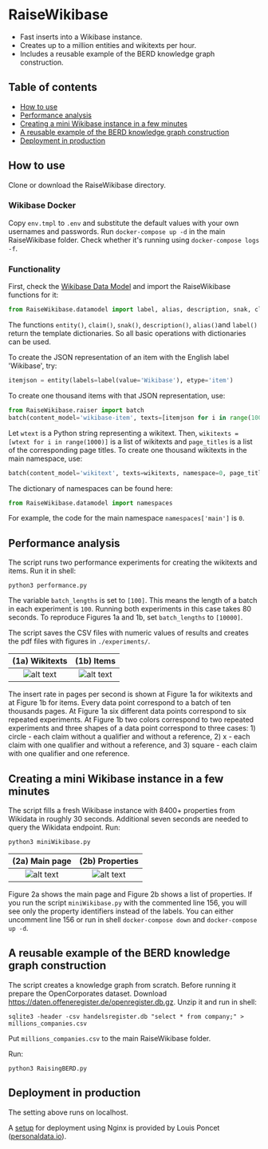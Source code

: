 # RaiseWikibase

* Fast inserts into a Wikibase instance.
* Creates up to a million entities and wikitexts per hour.
* Includes a reusable example of the BERD knowledge graph construction.

## Table of contents
- [How to use](#how-to-use)
- [Performance analysis](#performance-analysis)
- [Creating a mini Wikibase instance in a few minutes](#creating-a-mini-wikibase-instance-in-a-few-minutes)
- [A reusable example of the BERD knowledge graph construction](#a-reusable-example-of-the-berd-knowledge-graph-construction)
- [Deployment in production](#deployment-in-production)

## How to use

Clone or download the RaiseWikibase directory.

### Wikibase Docker

Copy `env.tmpl` to `.env` and substitute the default values with your
own usernames and passwords. Run `docker-compose up -d` in the main RaiseWikibase folder. 
Check whether it's running using `docker-compose logs -f`.

### Functionality

First, check the [Wikibase Data Model](https://www.mediawiki.org/wiki/Wikibase/DataModel) and import the RaiseWikibase functions for it:
```python
from RaiseWikibase.datamodel import label, alias, description, snak, claim, entity
```

The functions `entity()`, `claim()`, `snak()`, `description()`, `alias()`and `label()` return the template dictionaries. So all basic operations with dictionaries can be used.

To create the JSON representation of an item with the English label 'Wikibase', try:
```python
itemjson = entity(labels=label(value='Wikibase'), etype='item')
```

To create one thousand items with that JSON representation, use:
```python
from RaiseWikibase.raiser import batch
batch(content_model='wikibase-item', texts=[itemjson for i in range(1000)])
```

Let `wtext` is a Python string representing a wikitext. Then, `wikitexts = [wtext for i in range(1000)]` is a list of wikitexts and `page_titles` is a list of the corresponding page titles. To create one thousand wikitexts in the main namespace, use:

```python
batch(content_model='wikitext', texts=wikitexts, namespace=0, page_title=page_titles)
```

The dictionary of namespaces can be found here:
```python
from RaiseWikibase.datamodel import namespaces
```

For example, the code for the main namespace `namespaces['main']` is `0`.

## Performance analysis

The script runs two performance experiments for creating the wikitexts and items. Run it in shell:
```shell
python3 performance.py
```

The variable `batch_lengths` is set to `[100]`. This means the length of a batch in each experiment is `100`. Running both experiments in this case takes 80 seconds. To reproduce Figures 1a and 1b, set `batch_lengths` to `[10000]`.

The script saves the CSV files with numeric values of results and creates the pdf files with figures in `./experiments/`.

| (1a) Wikitexts | (1b) Items |
|:------:|:------:|
| ![alt text](https://github.com/UB-Mannheim/RaiseWikibase/blob/main/experiments/exp1.png) | ![alt text](https://github.com/UB-Mannheim/RaiseWikibase/blob/main/experiments/exp2.png) |

The insert rate in pages per second is shown at Figure 1a for wikitexts and at Figure 1b for items. Every data point correspond to a batch of ten thousands pages. At Figure 1a six different data points correspond to six repeated experiments. At Figure 1b two colors correspond to two repeated experiments and three shapes of a data point correspond to three cases: 1) circle - each claim without a qualifier and without a reference, 2) x - each claim with one qualifier and without a reference, and 3) square - each claim with one qualifier and one reference.

## Creating a mini Wikibase instance in a few minutes

The script fills a fresh Wikibase instance with 8400+ properties from Wikidata in roughly 30 seconds. Additional seven seconds are needed to query the Wikidata endpoint. Run:
```shell
python3 miniWikibase.py
```

| (2a) Main page | (2b) Properties |
|:------:|:------:|
| ![alt text](https://github.com/UB-Mannheim/RaiseWikibase/blob/main/experiments/mini1.png) | ![alt text](https://github.com/UB-Mannheim/RaiseWikibase/blob/main/experiments/mini2.png) |

Figure 2a shows the main page and Figure 2b shows a list of properties. If you run the script `miniWikibase.py` with the commented line 156, you will see only the property identifiers instead of the labels. You can either uncomment line 156 or run in shell `docker-compose down` and `docker-compose up -d`.

## A reusable example of the BERD knowledge graph construction

The script creates a knowledge graph from scratch. Before running it prepare the OpenCorporates dataset.
Download https://daten.offeneregister.de/openregister.db.gz. Unzip it and run in shell:
```shell
sqlite3 -header -csv handelsregister.db "select * from company;" > millions_companies.csv
```
Put `millions_companies.csv` to the main RaiseWikibase folder.

Run:
```shell
python3 RaisingBERD.py
```

## Deployment in production

The setting above runs on localhost.

A [setup](https://stackoverflow.com/a/63397827) for deployment using Nginx is provided by Louis Poncet ([personaldata.io](https://wiki.personaldata.io)).